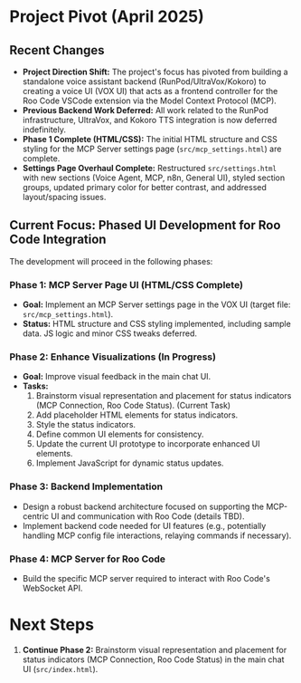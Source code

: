 # Project Pivot (April 2025)

## Recent Changes
- **Project Direction Shift:** The project's focus has pivoted from building a standalone voice assistant backend (RunPod/UltraVox/Kokoro) to creating a voice UI (VOX UI) that acts as a frontend controller for the Roo Code VSCode extension via the Model Context Protocol (MCP).
- **Previous Backend Work Deferred:** All work related to the RunPod infrastructure, UltraVox, and Kokoro TTS integration is now deferred indefinitely.
- **Phase 1 Complete (HTML/CSS):** The initial HTML structure and CSS styling for the MCP Server settings page (`src/mcp_settings.html`) are complete.
- **Settings Page Overhaul Complete:** Restructured `src/settings.html` with new sections (Voice Agent, MCP, n8n, General UI), styled section groups, updated primary color for better contrast, and addressed layout/spacing issues.
## Current Focus: Phased UI Development for Roo Code Integration

The development will proceed in the following phases:

### Phase 1: MCP Server Page UI (HTML/CSS Complete)
- **Goal:** Implement an MCP Server settings page in the VOX UI (target file: `src/mcp_settings.html`).
- **Status:** HTML structure and CSS styling implemented, including sample data. JS logic and minor CSS tweaks deferred.

### Phase 2: Enhance Visualizations (In Progress)
- **Goal:** Improve visual feedback in the main chat UI.
- **Tasks:**
    1. Brainstorm visual representation and placement for status indicators (MCP Connection, Roo Code Status). (Current Task)
    2. Add placeholder HTML elements for status indicators.
    3. Style the status indicators.
    4. Define common UI elements for consistency.
    5. Update the current UI prototype to incorporate enhanced UI elements.
    6. Implement JavaScript for dynamic status updates.

### Phase 3: Backend Implementation
- Design a robust backend architecture focused on supporting the MCP-centric UI and communication with Roo Code (details TBD).
- Implement backend code needed for UI features (e.g., potentially handling MCP config file interactions, relaying commands if necessary).

### Phase 4: MCP Server for Roo Code
- Build the specific MCP server required to interact with Roo Code's WebSocket API.

# Next Steps

1.  **Continue Phase 2:** Brainstorm visual representation and placement for status indicators (MCP Connection, Roo Code Status) in the main chat UI (`src/index.html`).
